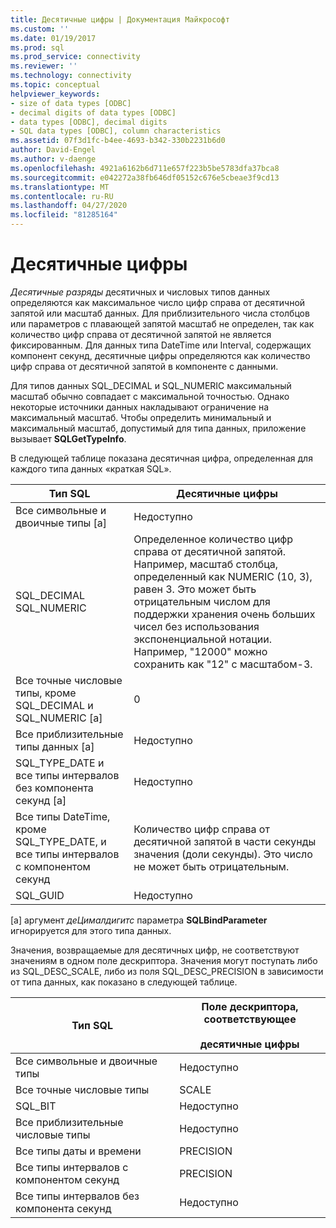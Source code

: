 ```yaml
---
title: Десятичные цифры | Документация Майкрософт
ms.custom: ''
ms.date: 01/19/2017
ms.prod: sql
ms.prod_service: connectivity
ms.reviewer: ''
ms.technology: connectivity
ms.topic: conceptual
helpviewer_keywords:
- size of data types [ODBC]
- decimal digits of data types [ODBC]
- data types [ODBC], decimal digits
- SQL data types [ODBC], column characteristics
ms.assetid: 07f3d1fc-b4ee-4693-b342-330b2231b6d0
author: David-Engel
ms.author: v-daenge
ms.openlocfilehash: 4921a6162b6d711e657f223b5be5783dfa37bca8
ms.sourcegitcommit: e042272a38fb646df05152c676e5cbeae3f9cd13
ms.translationtype: MT
ms.contentlocale: ru-RU
ms.lasthandoff: 04/27/2020
ms.locfileid: "81285164"
---
```

# <a name="decimal-digits"></a>Десятичные цифры
*Десятичные разряды* десятичных и числовых типов данных определяются как максимальное число цифр справа от десятичной запятой или масштаб данных. Для приблизительного числа столбцов или параметров с плавающей запятой масштаб не определен, так как количество цифр справа от десятичной запятой не является фиксированным. Для данных типа DateTime или Interval, содержащих компонент секунд, десятичные цифры определяются как количество цифр справа от десятичной запятой в компоненте с данными.  
  
 Для типов данных SQL_DECIMAL и SQL_NUMERIC максимальный масштаб обычно совпадает с максимальной точностью. Однако некоторые источники данных накладывают ограничение на максимальный масштаб. Чтобы определить минимальный и максимальный масштаб, допустимый для типа данных, приложение вызывает **SQLGetTypeInfo**.  
  
 В следующей таблице показана десятичная цифра, определенная для каждого типа данных «краткая SQL».  
  
|Тип SQL|Десятичные цифры|  
|--------------|--------------------|  
|Все символьные и двоичные типы [a]|Недоступно|  
|SQL_DECIMAL<br />SQL_NUMERIC|Определенное количество цифр справа от десятичной запятой. Например, масштаб столбца, определенный как NUMERIC (10, 3), равен 3. Это может быть отрицательным числом для поддержки хранения очень больших чисел без использования экспоненциальной нотации. Например, "12000" можно сохранить как "12" с масштабом-3.|  
|Все точные числовые типы, кроме SQL_DECIMAL и SQL_NUMERIC [a]|0|  
|Все приблизительные типы данных [a]|Недоступно|  
|SQL_TYPE_DATE и все типы интервалов без компонента секунд [a]|Недоступно|  
|Все типы DateTime, кроме SQL_TYPE_DATE, и все типы интервалов с компонентом секунд|Количество цифр справа от десятичной запятой в части секунды значения (доли секунды). Это число не может быть отрицательным.|  
|SQL_GUID|Недоступно|  
  
 [a] аргумент *деЦималдигитс* параметра **SQLBindParameter** игнорируется для этого типа данных.  
  
 Значения, возвращаемые для десятичных цифр, не соответствуют значениям в одном поле дескриптора. Значения могут поступать либо из SQL_DESC_SCALE, либо из поля SQL_DESC_PRECISION в зависимости от типа данных, как показано в следующей таблице.  
  
|Тип SQL|Поле дескриптора, соответствующее<br /><br /> десятичные цифры|  
|--------------|----------------------------------------------------------|  
|Все символьные и двоичные типы|Недоступно|  
|Все точные числовые типы|SCALE|  
|SQL_BIT|Недоступно|  
|Все приблизительные числовые типы|Недоступно|  
|Все типы даты и времени|PRECISION|  
|Все типы интервалов с компонентом секунд|PRECISION|  
|Все типы интервалов без компонента секунд|Недоступно|
